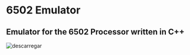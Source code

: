 # 6502 Emulator


## Emulator for the 6502 Processor written in C++

![descarregar](https://github.com/user-attachments/assets/af5bfa85-96e1-48ab-9435-1be518302a35)

